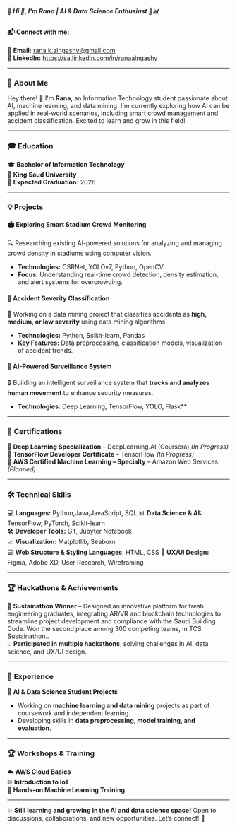 ##### 🌟 **Hi 👋, I'm Rana | AI & Data Science Enthusiast 🤖📊**

#### **📬 Connect with me:**  
📧 **Email:** rana.k.alngashy@gmail.com  
📧 **LinkedIn:** https://sa.linkedin.com/in/ranaalngashy

---

### 🧐 **About Me**  
Hey there! 👋 I'm **Rana**, an Information Technology student passionate about AI, machine learning, and data mining. I'm currently exploring how AI can be applied in real-world scenarios, including smart crowd management and accident classification. Excited to learn and grow in this field! 

---

### 🎓 **Education**  
🎓 **Bachelor of Information Technology**  
🏫 **King Saud University**  
📅 **Expected Graduation:** 2026 

---

### 💡 **Projects**  

#### 🏟️ **Exploring Smart Stadium Crowd Monitoring**  
🔍 Researching existing AI-powered solutions for analyzing and managing crowd density in stadiums using computer vision.  
- **Technologies:** CSRNet, YOLOv7, Python, OpenCV  
- **Focus:** Understanding real-time crowd detection, density estimation, and alert systems for overcrowding.  

#### 🚗 **Accident Severity Classification**  
🚦 Working on a data mining project that classifies accidents as **high, medium, or low severity** using data mining algorithms.  
- **Technologies:** Python, Scikit-learn, Pandas  
- **Key Features:** Data preprocessing, classification models, visualization of accident trends.  

#### 🎥 **AI-Powered Surveillance System**  
🔒 Building an intelligent surveillance system that **tracks and analyzes human movement** to enhance security measures.  
- **Technologies:** Deep Learning, TensorFlow, YOLO, Flask**

---

### 📜 **Certifications**  
📌 **Deep Learning Specialization** – DeepLearning.AI (Coursera) *(In Progress)*  
📌 **TensorFlow Developer Certificate** – TensorFlow *(In Progress)*  
📌 **AWS Certified Machine Learning – Specialty** – Amazon Web Services *(Planned)*  

---

### 🛠️ **Technical Skills**  
💻 **Languages:** Python,Java,JavaScript, SQL
📊 **Data Science & AI:** TensorFlow, PyTorch, Scikit-learn  
🛠️ **Developer Tools:** Git, Jupyter Notebook  
📈 **Visualization:** Matplotlib, Seaborn  
💻 **Web Structure & Styling Languages**: HTML, CSS
🎨 **UX/UI Design:** Figma, Adobe XD, User Research, Wireframing  

---

### 🏆 **Hackathons & Achievements**  
🥈 **Sustainathon Winner** – Designed an innovative platform for fresh engineering graduates, integrating AR/VR and blockchain technologies to streamline project development and compliance with the Saudi Building Code. Won the second place among 300 competing teams, in TCS Sustainathon..  
💡 **Participated in multiple hackathons**, solving challenges in AI, data science, and UX/UI design.  

---

### 🎯 **Experience**  
📌 **AI & Data Science Student Projects**  
- Working on **machine learning and data mining** projects as part of coursework and independent learning.  
- Developing skills in **data preprocessing, model training, and evaluation**.  

---

### 🏆 **Workshops & Training**  
☁️ **AWS Cloud Basics**  
🌐 **Introduction to IoT**  
🚀 **Hands-on Machine Learning Training**  

---

✨ **Still learning and growing in the AI and data science space!** Open to discussions, collaborations, and new opportunities. Let’s connect! 🚀  
